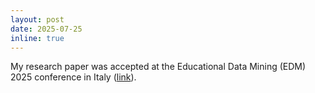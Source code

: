 ```yaml
---
layout: post
date: 2025-07-25
inline: true
---
```


My research paper was accepted at the Educational Data Mining (EDM) 2025 conference in Italy ([link](https://educationaldatamining.org/EDM2025/proceedings/2025.EDM.short-papers.174/index.html)).
